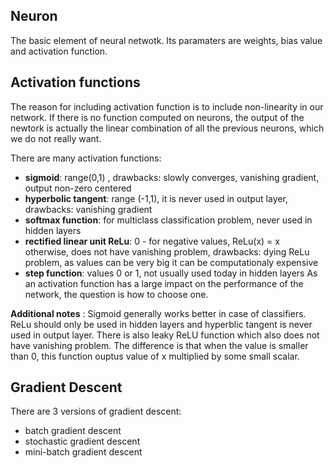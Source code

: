 ## Neuron
The basic element of neural netwotk. Its paramaters are weights, bias value and activation function. 

## Activation functions
The reason for including activation function is to include non-linearity in our network. If there is no function computed on neurons, the output of the newtork is actually the linear combination of all the previous neurons, which we do not really want.

There are many activation functions:
- **sigmoid**: range(0,1) , drawbacks: slowly converges, vanishing gradient, output non-zero centered
- **hyperbolic tangent**: range (-1,1), it is never used in output layer, drawbacks: vanishing gradient
- **softmax function**: for multiclass classification problem, never used in hidden layers
- **rectified linear unit ReLu**: 0 - for negative values, ReLu(x) = x otherwise, does not have vanishing problem, drawbacks: dying ReLu problem, as values can be very big it can be computationaly expensive
- **step function**:  values 0 or 1, not usually used today in hidden layers
As an activation function has a large impact on the performance of the network, the question is how to choose one. 

**Additional notes** : Sigmoid generally works better in case of classifiers. 
ReLu should only be used in hidden layers and hyperblic tangent is never used in output layer. There is also leaky ReLU function which also does not have vanishing problem. The difference is that when the value is smaller than 0, this function ouptus value of x multiplied by some small scalar.

## Gradient Descent

There are 3 versions of gradient descent:
- batch gradient descent
- stochastic gradient descent
- mini-batch gradient descent

